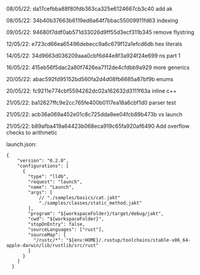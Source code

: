 
08/05/22: da17cefbba88f80fdb363ca325e6124667cb3c40 add ak 

08/05/22: 34b40b37663b6119ed6a64f7bbac55009911fd63 indexing 

09/05/22: 94680f7ddf0ab571d33026d9ff55d3ecf311b345 remove flystring 

12/05/22: e723cd66ea65496debecc9a6c679f12a1efcd6db hex literals

14/05/22: 34d9663d036209aaa0cbf6d44e8f3a924f24e699 ns part 1

16/05/22: 415eb56f5dac2a80f7426ea7112de4cfdbb9a929 more generics

20/05/22: abac592fd95152bd560fa2d4d08fb6685a87bf9b enums

20/05/22: fc9211e774cbf5594262dc02a162632d3111f63a inline c++

21/05/22: ba12627ffc9e2cc765fe400b0117ea18a6cbf1d0 parser test

21/05/22: acb36a069a452e01c8c725dda8ee04fcb89b473b vs launch

21/05/22: b89afba419a64423b068eca919c65fa920af6490 Add overflow checks to arithmetic



launch.json:
```
{
    "version": "0.2.0",
    "configurations": [
      {
        "type": "lldb",
        "request": "launch",
        "name": "Launch",
        "args": [
            // "./samples/basics/cat.jakt"
            "./samples/classes/static_method.jakt"
        ],
        "program": "${workspaceFolder}/target/debug/jakt",
        "cwd": "${workspaceFolder}",
        "stopOnEntry": false,
        "sourceLanguages": ["rust"],
        "sourceMap": {
          "/rustc/*": "${env:HOME}/.rustup/toolchains/stable-x86_64-apple-darwin/lib/rustlib/src/rust"
        }
      }
    ]
  }
```